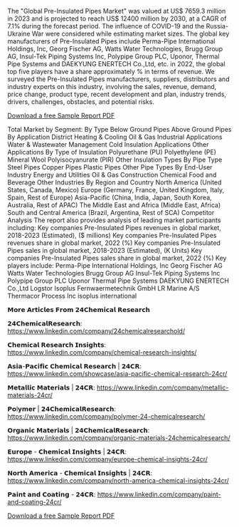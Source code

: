 The "Global Pre-Insulated Pipes Market" was valued at US$ 7659.3 million in 2023 and is projected to reach US$ 12400 million by 2030, at a CAGR of 7.1% during the forecast period. The influence of COVID-19 and the Russia-Ukraine War were considered while estimating market sizes.
The global key manufacturers of Pre-Insulated Pipes include Perma-Pipe International Holdings, Inc, Georg Fischer AG, Watts Water Technologies, Brugg Group AG, Insul-Tek Piping Systems Inc, Polypipe Group PLC, Uponor, Thermal Pipe Systems and DAEKYUNG ENERTECH Co.,Ltd, etc. in 2022, the global top five players have a share approximately % in terms of revenue.
We surveyed the Pre-Insulated Pipes manufacturers, suppliers, distributors and industry experts on this industry, involving the sales, revenue, demand, price change, product type, recent development and plan, industry trends, drivers, challenges, obstacles, and potential risks.

[Download a free Sample Report PDF](https://www.24chemicalresearch.com/download-sample/238814/global-preinsulated-pipes-forecast-market-2023-2032-117)

Total Market by Segment:
By Type
Below Ground Pipes
Above Ground Pipes
By Application
District Heating & Cooling
Oil & Gas
Industrial Applications
Water & Wastewater Management
Cold Insulation Applications
Other Applications
By Type of Insulation
Polyurethane (PU)
Polyethylene (PE)
Mineral Wool
Polyisocyanurate (PIR)
Other Insulation Types
By Pipe Type
Steel Pipes
Copper Pipes
Plastic Pipes
Other Pipe Types
By End-User Industry
Energy and Utilities
Oil & Gas
Construction
Chemical
Food and Beverage
Other Industries
By Region and Country
North America (United States, Canada, Mexico)
Europe (Germany, France, United Kingdom, Italy, Spain, Rest of Europe)
Asia-Pacific (China, India, Japan, South Korea, Australia, Rest of APAC)
The Middle East and Africa (Middle East, Africa)
South and Central America (Brazil, Argentina, Rest of SCA)
Competitor Analysis
The report also provides analysis of leading market participants including:
Key companies Pre-Insulated Pipes revenues in global market, 2018-2023 (Estimated), ($ millions)
Key companies Pre-Insulated Pipes revenues share in global market, 2022 (%)
Key companies Pre-Insulated Pipes sales in global market, 2018-2023 (Estimated), (K Units)
Key companies Pre-Insulated Pipes sales share in global market, 2022 (%)
Key players include:
Perma-Pipe International Holdings, Inc
Georg Fischer AG
Watts Water Technologies
Brugg Group AG
Insul-Tek Piping Systems Inc
Polypipe Group PLC
Uponor
Thermal Pipe Systems
DAEKYUNG ENERTECH Co.,Ltd
Logstor
Isoplus Fernwaermetechnik GmbH
LR Marine A/S
Thermacor Process Inc
isoplus international

𝗠𝗼𝗿𝗲 𝗔𝗿𝘁𝗶𝗰𝗹𝗲𝘀 𝗙𝗿𝗼𝗺 𝟮𝟰𝗖𝗵𝗲𝗺𝗶𝗰𝗮𝗹 𝗥𝗲𝘀𝗲𝗮𝗿𝗰𝗵

𝟮𝟰𝗖𝗵𝗲𝗺𝗶𝗰𝗮𝗹𝗥𝗲𝘀𝗲𝗮𝗿𝗰𝗵: https://www.linkedin.com/company/24chemicalresearchold/

𝗖𝗵𝗲𝗺𝗶𝗰𝗮𝗹 𝗥𝗲𝘀𝗲𝗮𝗿𝗰𝗵 𝗜𝗻𝘀𝗶𝗴𝗵𝘁𝘀: https://www.linkedin.com/company/chemical-research-insights/

𝗔𝘀𝗶𝗮-𝗣𝗮𝗰𝗶𝗳𝗶𝗰 𝗖𝗵𝗲𝗺𝗶𝗰𝗮𝗹 𝗥𝗲𝘀𝗲𝗮𝗿𝗰𝗵 | 𝟮𝟰𝗖𝗥: https://www.linkedin.com/showcase/asia-pacific-chemical-research-24cr/

𝗠𝗲𝘁𝗮𝗹𝗹𝗶𝗰 𝗠𝗮𝘁𝗲𝗿𝗶𝗮𝗹𝘀 | 𝟮𝟰𝗖𝗥: https://www.linkedin.com/company/metallic-materials-24cr/

𝗣𝗼l𝘆𝗺𝗲𝗿 | 𝟮𝟰𝗖𝗵𝗲𝗺𝗶𝗰𝗮𝗹𝗥𝗲𝘀𝗲𝗮𝗿𝗰𝗵: https://www.linkedin.com/company/polymer-24-chemicalresearch/

𝗢𝗿𝗴𝗮𝗻𝗶𝗰 𝗠𝗮𝘁𝗲𝗿𝗶𝗮𝗹𝘀 | 𝟮𝟰𝗖𝗵𝗲𝗺𝗶𝗰𝗮𝗹𝗥𝗲𝘀𝗲𝗮𝗿𝗰𝗵: https://www.linkedin.com/company/organic-materials-24chemicalresearch/

𝗘𝘂𝗿𝗼𝗽𝗲 - 𝗖𝗵𝗲𝗺𝗶𝗰𝗮𝗹 𝗜𝗻𝘀𝗶𝗴𝗵𝘁𝘀 | 𝟮𝟰𝗖𝗥: https://www.linkedin.com/company/europe-chemical-insights-24cr/

𝗡𝗼𝗿𝘁𝗵 𝗔𝗺𝗲𝗿𝗶𝗰𝗮 - 𝗖𝗵𝗲𝗺𝗶𝗰𝗮𝗹 𝗜𝗻𝘀𝗶𝗴𝗵𝘁𝘀 | 𝟮𝟰𝗖𝗥: https://www.linkedin.com/company/north-america-chemical-insights-24cr/

𝗣𝗮𝗶𝗻𝘁 𝗮𝗻𝗱 𝗖𝗼𝗮𝘁𝗶𝗻𝗴 - 𝟮𝟰𝗖𝗥: https://www.linkedin.com/company/paint-and-coating-24cr/

[Download a free Sample Report PDF](https://www.24chemicalresearch.com/download-sample/238814/global-preinsulated-pipes-forecast-market-2023-2032-117)
